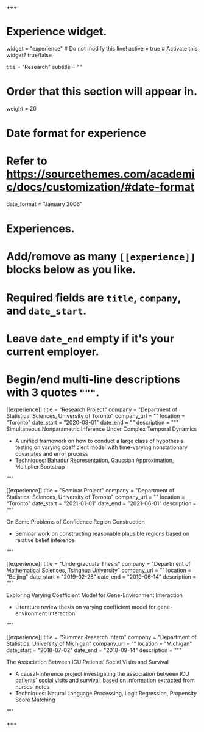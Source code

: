 +++
# Experience widget.
widget = "experience"  # Do not modify this line!
active = true  # Activate this widget? true/false

title = "Research"
subtitle = ""

# Order that this section will appear in.
weight = 20

# Date format for experience
#   Refer to https://sourcethemes.com/academic/docs/customization/#date-format
date_format = "January 2006"

# Experiences.
#   Add/remove as many `[[experience]]` blocks below as you like.
#   Required fields are `title`, `company`, and `date_start`.
#   Leave `date_end` empty if it's your current employer.
#   Begin/end multi-line descriptions with 3 quotes `"""`.

[[experience]]
  title = "Research Project"
  company = "Department of Statistical Sciences, University of Toronto"
  company_url = ""
  location = "Toronto"
  date_start = "2020-08-01"
  date_end = ""
  description = """
  Simultaneous Nonparametric Inference Under Complex Temporal Dynamics

* 	A unified framework on how to conduct a large class of hypothesis testing on varying coefficient model with time-varying nonstationary covariates and error process
*	Techniques: Bahadur Representation, Gaussian Approximation, Multiplier Bootstrap


"""

[[experience]]
  title = "Seminar Project"
  company = "Department of Statistical Sciences, University of Toronto"
  company_url = ""
  location = "Toronto"
  date_start = "2021-01-01"
  date_end = "2021-06-01"
  description = """
  
  On Some Problems of Confidence Region Construction

* Seminar work on constructing reasonable plausible regions based on relative belief inference

"""

[[experience]]
  title = "Undergraduate Thesis"
  company = "Department of Mathematical Sciences, Tsinghua University"
  company_url = ""
  location = "Beijing"
  date_start = "2019-02-28"
  date_end = "2019-06-14"
  description = """
  
  Exploring Varying Coefficient Model for Gene-Environment Interaction

* Literature review thesis on varying coefficient model for gene-environment interaction

"""

[[experience]]
  title = "Summer Research Intern"
  company = "Department of Statistics, University of Michigan"
  company_url = ""
  location = "Michigan"
  date_start = "2018-07-02"
  date_end = "2018-09-14"
  description = """
  
  The Association Between ICU Patients’ Social Visits and Survival

*	A causal-inference project investigating the association between ICU patients' social visits and survival, based on information extracted from nurses’ notes
*	Techniques: Natural Language Processing, Logit Regression, Propensity Score Matching

  """

+++
